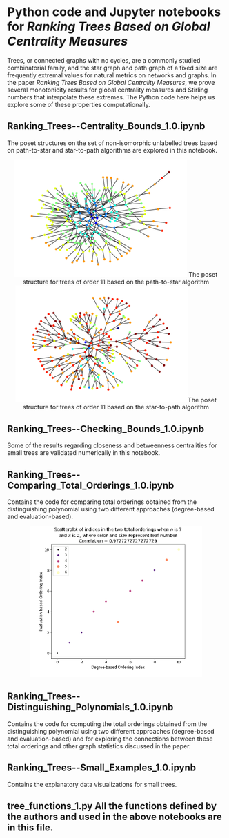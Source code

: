 # Python code and Jupyter notebooks for *Ranking Trees Based on Global Centrality Measures*

Trees, or connected graphs with no cycles, are a commonly studied combinatorial family, and the star 
graph and path graph of a fixed size are frequently extremal values for natural metrics on networks 
and graphs. In the paper *Ranking Trees Based on Global Centrality Measures*, 
we prove several monotonicity results for global centrality measures and 
Stirling numbers that interpolate these extremes. The Python code here helps us explore
some of these properties computationally. 

## **Ranking\_Trees--Centrality\_Bounds\_1.0.ipynb** 

The poset structures on the set of non-isomorphic unlabelled trees based on path-to-star and star-to-path algorithms are explored in this notebook. 

<center><img src = 'https://github.com/drdeford/Ranking_Trees/blob/main/path_to_star_11.png' width = '400'> The poset structure for trees of order 11 based on the path-to-star algorithm</center>

<center><img src = 'https://github.com/drdeford/Ranking_Trees/blob/main/star_to_path_11.png' width = '400'>The poset structure for trees of order 11 based on the star-to-path algorithm</center>

## **Ranking\_Trees--Checking\_Bounds\_1.0.ipynb**

Some of the results regarding closeness and betweenness centralities for small trees are validated numerically in this notebook. 

## **Ranking\_Trees--Comparing\_Total\_Orderings\_1.0.ipynb**

Contains the code for comparing total orderings obtained from the distinguishing polynomial using two different approaches (degree-based and evaluation-based).

<center><img src = 'https://github.com/drdeford/Ranking_Trees/blob/main/ranking_total.gif' width = '400'></center>

## **Ranking\_Trees--Distinguishing\_Polynomials\_1.0.ipynb**

Contains the code for computing the total orderings obtained from the distinguishing polynomial using two different approaches (degree-based and evaluation-based) and for exploring the connections between these total orderings and other graph statistics discussed in the paper.

## **Ranking\_Trees--Small\_Examples\_1.0.ipynb**

Contains the explanatory data visualizations for small trees.

## **tree\_functions_1.py** All the functions defined by the authors and used in the above notebooks are in this file.  

